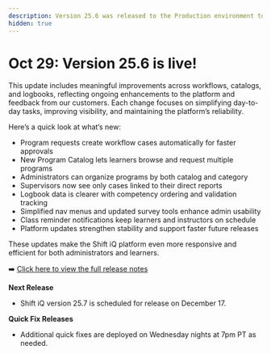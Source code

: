 ```yaml
---
description: Version 25.6 was released to the Production environment today
hidden: true
---
```


# Oct 29: Version 25.6 is live!

This update includes meaningful improvements across workflows, catalogs, and logbooks, reflecting ongoing enhancements to the platform and feedback from our customers. Each change focuses on simplifying day-to-day tasks, improving visibility, and maintaining the platform’s reliability.

&#x20;Here’s a quick look at what’s new:

* Program requests create workflow cases automatically for faster approvals
* New Program Catalog lets learners browse and request multiple programs
* Administrators can organize programs by both catalog and category
* Supervisors now see only cases linked to their direct reports
* Logbook data is clearer with competency ordering and validation tracking
* Simplified nav menus and updated survey tools enhance admin usability
* Class reminder notifications keep learners and instructors on schedule&#x20;
* Platform updates strengthen stability and support faster future releases

These updates make the Shift iQ platform even more responsive and efficient for both administrators and learners.

➡️ [Click here to view the full release notes](https://dm96xp04.na3.hubspotlinks.com/Ctc/DR+113/dM96xP04/VX3c782fqvv2W6Y6CB25F6KJTW97gBTk5FdkRyN3Bm-6Y5kBVzW5BWr2F6lZ3lXW40403-6NDnzHW5n7s6T5Jv9LRW3K4Cds5HSnnqW6yc5926WYBC-W7d0Psq2LkJT2VKVstv2twTN8W77xdz62kdKtqW3L_GHB7Ch8-NW3VCyZ97psx8vTPT-h1QqDt2W1RmWBB5V0ssVN3XGHzGb7WhYW1cMtJB1N0kLVW8SxYVR3SG81fW1qpZhF8y81zgW2Ggpkn8WZHzFW4pR_3L4R-YQMW6YHGX52JV2-KW3_GLS-4dZf5zN504bkhjKmMxW1vb0Dx1qNmRdW3k7XCX8b_GmXW6ZNsZp7bmJy8N2Q4Rd48-QnWW5BKrqg3XVP0vW7ScDvD61lx_1W4k9DwY96knDHN5WN7SJY12qyW84Qnzv1yymJvN8Qf9YFws3JtW1m9FmN6kvCwwW91x_4S4VBNCLW91MRLz74TMB0W4_yl9Q4xq6ptf90bJbC04)

**Next Release**

* Shift iQ version 25.7 is scheduled for release on December 17.

**Quick Fix Releases**&#x20;

* Additional quick fixes are deployed on Wednesday nights at 7pm PT as needed.
